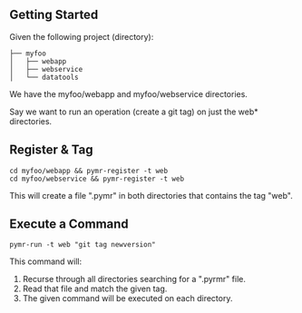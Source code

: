 Getting Started
---------

Given the following project (directory):

```
├── myfoo
│   ├── webapp
│   ├── webservice
│   └── datatools
```

We have the myfoo/webapp and myfoo/webservice directories.

Say we want to run an operation (create a git tag) on just the web* directories.

## Register & Tag

```
cd myfoo/webapp && pymr-register -t web
cd myfoo/webservice && pymr-register -t web
```

This will create a file ".pymr" in both directories that contains the tag "web".

## Execute a Command

```
pymr-run -t web "git tag newversion"
```

This command will:

1. Recurse through all directories searching for a ".pyrmr" file.
2. Read that file and match the given tag.
3. The given command will be executed on each directory.
